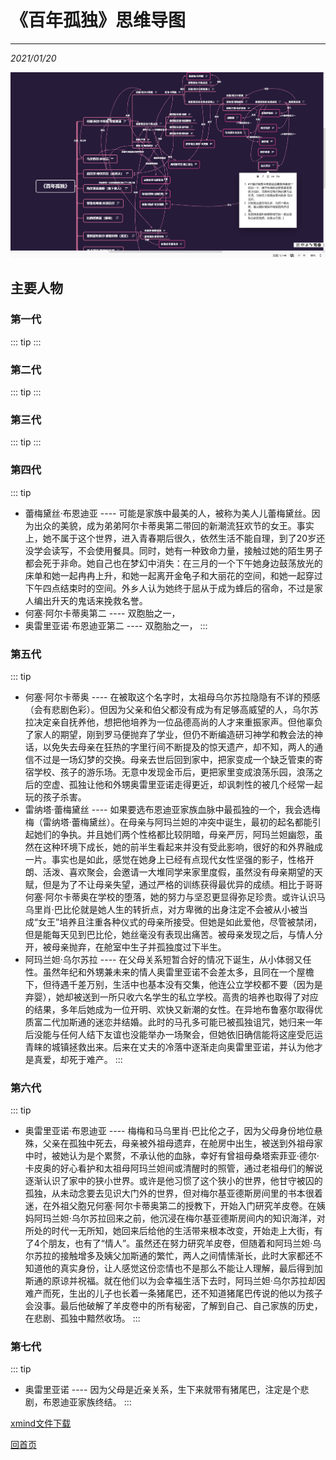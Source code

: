 # 《百年孤独》思维导图
---
*2021/01/20*

![图一](./assets/bngd.jpg)

## 主要人物

### 第一代

::: tip
:::

### 第二代

::: tip
:::

### 第三代

::: tip
:::

### 第四代

::: tip
* 蕾梅黛丝·布恩迪亚 ---- 可能是家族中最美的人，被称为美人儿蕾梅黛丝。因为出众的美貌，成为弟弟阿尔卡蒂奥第二带回的新潮流狂欢节的女王。事实上，她不属于这个世界，进入青春期后很久，依然生活不能自理，到了20岁还没学会读写，不会使用餐具。同时，她有一种致命力量，接触过她的陌生男子都会死于非命。她自己也在梦幻中消失：在三月的一个下午她身边鼓荡放光的床单和她一起冉冉上升，和她一起离开金龟子和大丽花的空间，和她一起穿过下午四点结束时的空间。外乡人认为她终于屈从于成为蜂后的宿命，不过是家人编出升天的鬼话来挽救名誉。
* 何塞·阿尔卡蒂奥第二 ---- 双胞胎之一，
* 奥雷里亚诺·布恩迪亚第二 ---- 双胞胎之一，
:::

### 第五代

::: tip
* 何塞·阿尔卡蒂奥 ---- 在被取这个名字时，太祖母乌尔苏拉隐隐有不详的预感（会有悲剧色彩）。但因为父亲和伯父都没有成为有足够高威望的人，乌尔苏拉决定亲自抚养他，想把他培养为一位品德高尚的人才来重振家声。但他辜负了家人的期望，刚到罗马便抛弃了学业，但仍不断编造研习神学和教会法的神话，以免失去母亲在狂热的字里行间不断提及的惊天遗产，却不知，两人的通信不过是一场幻梦的交换。母亲去世后回到家中，把家变成一个缺乏管束的寄宿学校、孩子的游乐场。无意中发现金币后，更把家里变成浪荡乐园，浪荡之后的空虚、孤独让他和外甥奥雷里亚诺走得更近，却讽刺性的被几个经常一起玩的孩子杀害。
* 雷纳塔·蕾梅黛丝 ---- 如果要选布恩迪亚家族血脉中最孤独的一个，我会选梅梅（雷纳塔·蕾梅黛丝）。在母亲与阿玛兰妲的冲突中诞生，最初的起名都能引起她们的争执。并且她们两个性格都比较阴暗，母亲严厉，阿玛兰妲幽怨，虽然在这种环境下成长，她的前半生看起来并没有受此影响，很好的和外界融成一片。事实也是如此，感觉在她身上已经有点现代女性坚强的影子，性格开朗、活泼、喜欢聚会，会邀请一大堆同学来家里度假，虽然没有母亲期望的天赋，但是为了不让母亲失望，通过严格的训练获得最优异的成绩。相比于哥哥何塞·阿尔卡蒂奥在学校的堕落，她的努力与坚忍更显得弥足珍贵。或许认识马乌里肖·巴比伦就是她人生的转折点，对方卑微的出身注定不会被从小被当成“女王”培养且注重各种仪式的母亲所接受。但她是如此爱他，尽管被禁闭，但是能每天见到巴比伦，她丝毫没有表现出痛苦。被母亲发现之后，与情人分开，被母亲抛弃，在舱室中生子并孤独度过下半生。
* 阿玛兰妲·乌尔苏拉 ---- 在父母关系短暂合好的情况下诞生，从小体弱又任性。虽然年纪和外甥兼未来的情人奥雷里亚诺不会差太多，且同在一个屋檐下，但待遇千差万别，生活中也基本没有交集，他连公立学校都不要（因为是弃婴），她却被送到一所只收六名学生的私立学校。高贵的培养也取得了对应的结果，多年后她成为一位开明、欢快又新潮的女性。在异地布鲁塞尔取得优质富二代加斯通的迷恋并结婚。此时的马孔多可能已被孤独诅咒，她归来一年后没能与任何人结下友谊也没能举办一场聚会，但她依旧确信能将这座受厄运青睐的城镇拯救出来。后来在丈夫的冷落中逐渐走向奥雷里亚诺，并认为他才是真爱，却死于难产。
:::

### 第六代

::: tip
* 奥雷里亚诺·布恩迪亚 ---- 梅梅和马乌里肖·巴比伦之子，因为父母身份地位悬殊，父亲在孤独中死去，母亲被外祖母遗弃，在舱房中出生，被送到外祖母家中时，被她认为是个累赘，不承认他的血脉，幸好有曾祖母桑塔索菲亚·德尔·卡皮奥的好心看护和太祖母阿玛兰妲间或清醒时的照管，通过老祖母们的解说逐渐认识了家中的狭小世界。或许是他习惯了这个狭小的世界，他甘守被囚的孤独，从未动念要去见识大门外的世界，但对梅尔基亚德斯房间里的书本很着迷，在外祖父胞兄何塞·阿尔卡蒂奥第二的授教下，开始入门研究羊皮卷。在姨妈阿玛兰妲·乌尔苏拉回来之前，他沉浸在梅尔基亚德斯房间内的知识海洋，对所处的时代一无所知，她回来后给他的生活带来根本改变，开始走上大街，有了4个朋友，也有了“情人”。虽然还在努力研究羊皮卷，但随着和阿玛兰妲·乌尔苏拉的接触增多及姨父加斯通的繁忙，两人之间情愫渐长，此时大家都还不知道他的真实身份，让人感觉这份恋情也不是那么不能让人理解，最后得到加斯通的原谅并祝福。就在他们以为会幸福生活下去时，阿玛兰妲·乌尔苏拉却因难产而死，生出的儿子也长着一条猪尾巴，还不知道猪尾巴传说的他以为孩子会没事。最后他破解了羊皮卷中的所有秘密，了解到自己、自己家族的历史，在悲剧、孤独中黯然收场。
:::

### 第七代

::: tip
* 奥雷里亚诺 ---- 因为父母是近亲关系，生下来就带有猪尾巴，注定是个悲剧，布恩迪亚家族终结。
:::

[xmind文件下载](/bngd.xmind)

[回首页](/life)